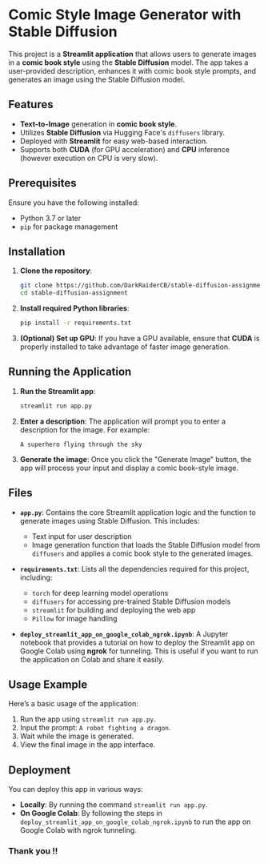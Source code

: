 # Comic Style Image Generator with Stable Diffusion

This project is a **Streamlit application** that allows users to generate images in a **comic book style** using the **Stable Diffusion** model. The app takes a user-provided description, enhances it with comic book style prompts, and generates an image using the Stable Diffusion model.

## Features
- **Text-to-Image** generation in **comic book style**.
- Utilizes **Stable Diffusion** via Hugging Face's `diffusers` library.
- Deployed with **Streamlit** for easy web-based interaction.
- Supports both **CUDA** (for GPU acceleration) and **CPU** inference (however execution on CPU is very slow).
  
## Prerequisites

Ensure you have the following installed:
- Python 3.7 or later
- `pip` for package management

## Installation

1. **Clone the repository**:
    ```bash
    git clone https://github.com/DarkRaiderCB/stable-diffusion-assignment.git
    cd stable-diffusion-assignment
    ```

2. **Install required Python libraries**:
    ```bash
    pip install -r requirements.txt
    ```

3. **(Optional) Set up GPU**: 
   If you have a GPU available, ensure that **CUDA** is properly installed to take advantage of faster image generation.

## Running the Application

1. **Run the Streamlit app**:
    ```bash
    streamlit run app.py
    ```

2. **Enter a description**: The application will prompt you to enter a description for the image. For example:
    ```
    A superhero flying through the sky
    ```

3. **Generate the image**: Once you click the "Generate Image" button, the app will process your input and display a comic book-style image.

## Files

- **`app.py`**: Contains the core Streamlit application logic and the function to generate images using Stable Diffusion. This includes:
    - Text input for user description
    - Image generation function that loads the Stable Diffusion model from `diffusers` and applies a comic book style to the generated images.
  
- **`requirements.txt`**: Lists all the dependencies required for this project, including:
    - `torch` for deep learning model operations
    - `diffusers` for accessing pre-trained Stable Diffusion models
    - `streamlit` for building and deploying the web app
    - `Pillow` for image handling

- **`deploy_streamlit_app_on_google_colab_ngrok.ipynb`**: A Jupyter notebook that provides a tutorial on how to deploy the Streamlit app on Google Colab using **ngrok** for tunneling. This is useful if you want to run the application on Colab and share it easily.

## Usage Example

Here’s a basic usage of the application:

1. Run the app using `streamlit run app.py`.
2. Input the prompt: `A robot fighting a dragon`.
3. Wait while the image is generated.
4. View the final image in the app interface.

## Deployment

You can deploy this app in various ways:
- **Locally**: By running the command `streamlit run app.py`.
- **On Google Colab**: By following the steps in `deploy_streamlit_app_on_google_colab_ngrok.ipynb` to run the app on Google Colab with ngrok tunneling.

### Thank you !!
